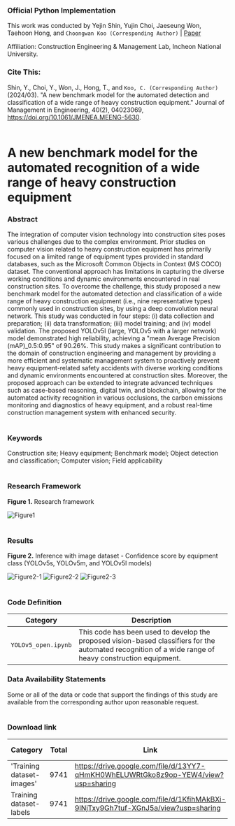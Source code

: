 ### Official Python Implementation
This work was conducted by Yejin Shin, Yujin Choi, Jaeseung Won, Taehoon Hong, and `Choongwan Koo (Corresponding Author)` | [Paper](https://doi.org/10.1061/JMENEA.MEENG-5630)

Affiliation: Construction Engineering & Management Lab, Incheon National University.

### Cite This:
Shin, Y., Choi, Y., Won, J., Hong, T., and `Koo, C. (Corresponding Author)` (2024/03). "A new benchmark model for the automated detection and classification of a wide range of heavy construction equipment." Journal of Management in Engineering, 40(2), 04023069, https://doi.org/10.1061/JMENEA.MEENG-5630. <br><br>

# A new benchmark model for the automated recognition of a wide range of heavy construction equipment

### Abstract
The integration of computer vision technology into construction sites poses various challenges due to the complex environment. Prior studies on computer vision related to heavy construction equipment has primarily focused on a limited range of equipment types provided in standard databases, such as the Microsoft Common Objects in Context (MS COCO) dataset. The conventional approach has limitations in capturing the diverse working conditions and dynamic environments encountered in real construction sites. To overcome the challenge, this study proposed a new benchmark model for the automated detection and classification of a wide range of heavy construction equipment (i.e., nine representative types) commonly used in construction sites, by using a deep convolution neural network. This study was conducted in four steps: (i) data collection and preparation; (ii) data transformation; (iii) model training; and (iv) model validation. The proposed YOLOv5l (large, YOLOv5 with a larger network) model demonstrated high reliability, achieving a "mean Average Precision (mAP)_0.5:0.95" of 90.26%. This study makes a significant contribution to the domain of construction engineering and management by providing a more efficient and systematic management system to proactively prevent heavy equipment-related safety accidents with diverse working conditions and dynamic environments encountered at construction sites. Moreover, the proposed approach can be extended to integrate advanced techniques such as case-based reasoning, digital twin, and blockchain, allowing for the automated activity recognition in various occlusions, the carbon emissions monitoring and diagnostics of heavy equipment, and a robust real-time construction management system with enhanced security. <br><br>

### Keywords
Construction site; Heavy equipment; Benchmark model; Object detection and classification; Computer vision; Field applicability <br><br>

### Research Framework
**Figure 1.** Research framework

![Figure1](https://github.com/SenseableSpace/A-new-benchmark-model-for-the-automated-recognition-of-a-wide-range-of-heavy-construction-equipment/assets/162809473/4b78e3cf-dfc8-4eb6-9a93-064f4e16c4ea) <br><br>

### Results

**Figure 2.** Inference with image dataset - Confidence score by equipment class (YOLOv5s, YOLOv5m, and YOLOv5l models)

![Figure2-1](https://github.com/SenseableSpace/A-new-benchmark-model-for-the-automated-recognition-of-a-wide-range-of-heavy-construction-equipment/assets/162809473/364f5181-c688-4a52-bb6b-99ededc990e6)
![Figure2-2](https://github.com/SenseableSpace/A-new-benchmark-model-for-the-automated-recognition-of-a-wide-range-of-heavy-construction-equipment/assets/162809473/fabdf7c6-cfa1-4140-b7d9-4b8b17bcc431)
![Figure2-3](https://github.com/SenseableSpace/A-new-benchmark-model-for-the-automated-recognition-of-a-wide-range-of-heavy-construction-equipment/assets/162809473/90db217c-715e-4d72-a044-9a18ccd6fe0d) <br><br>

### Code Definition
| Category                 | Description                                                                           |
| ------------------------ | --------------------------------------------------                                    |
| `YOLOv5_open.ipynb`      | This code has been used to develop the proposed vision-based classifiers for the automated recognition of a wide range of heavy construction equipment. |

### Data Availability Statements
Some or all of the data or code that support the findings of this study are available from the corresponding author upon reasonable request. <br><br>

### Download link
| Category                                  | Total   | Link                                                                                 | Release Date |
| ----------------------------------------- | ------- |  ----------------------------------------------------------------------------------  | ------------ |
| 'Training dataset-images'                   | 9741    | https://drive.google.com/file/d/13YY7-qHmKH0WhELUWRtGko8z9op-YEW4/view?usp=sharing   | 13 Mar 2024  |
| Training dataset-labels                   | 9741    | https://drive.google.com/file/d/1KfihMAkBXi-9lNjTxy9Gh7tuf-XGnJ5a/view?usp=sharing   | 13 Mar 2024  |

